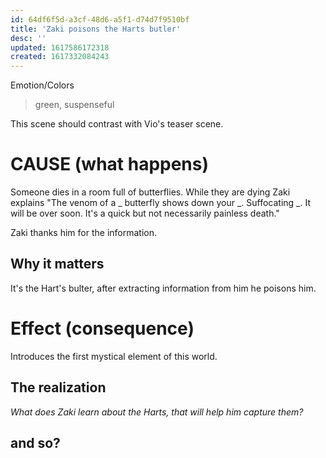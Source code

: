```yaml
---
id: 64df6f5d-a3cf-48d6-a5f1-d74d7f9510bf
title: 'Zaki poisons the Harts butler'
desc: ''
updated: 1617586172318
created: 1617332084243
---
```

Emotion/Colors
> green, suspenseful

This scene should contrast with Vio's teaser scene.

# CAUSE (what happens)
Someone dies in a room full of butterflies. While they are dying Zaki explains "The venom of a _ butterfly shows down your _. Suffocating _. It will be over soon. It's a quick but not necessarily painless death."

Zaki thanks him for the information.

##  Why it matters
It's the Hart's bulter, after extracting information from him he poisons him.

# Effect (consequence) 
Introduces the first mystical element of this world.

## The realization
*What does Zaki learn about the Harts, that will help him capture them?*

## and so?
